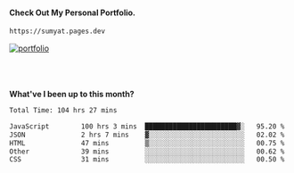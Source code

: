 #### Check Out My Personal Portfolio.
````bash
https://sumyat.pages.dev
````

<a href='https://sumyat.pages.dev/'>
    <img src='https://github.com/sumyat-aung/sumyat-aung/assets/108873224/c9b4f2be-c585-4dd3-84e1-692c3854a6d8' alt='portfolio' align='center' />
</a>


<br />
<br />


<br />
<br />

**What've I been up to this month?**

<!--START_SECTION:waka-->

```txt
Total Time: 104 hrs 27 mins

JavaScript        100 hrs 3 mins  ███████████████████████▓░   95.20 %
JSON              2 hrs 7 mins    ▓░░░░░░░░░░░░░░░░░░░░░░░░   02.02 %
HTML              47 mins         ▒░░░░░░░░░░░░░░░░░░░░░░░░   00.75 %
Other             39 mins         ░░░░░░░░░░░░░░░░░░░░░░░░░   00.62 %
CSS               31 mins         ░░░░░░░░░░░░░░░░░░░░░░░░░   00.50 %
```

<!--END_SECTION:waka-->




